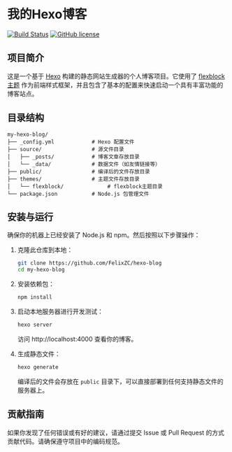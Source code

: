 # 我的Hexo博客

[![Build Status](https://travis-ci.org/hexojs/hexo.svg?branch=master)](https://travis-ci.org/hexojs/hexo)
[![GitHub license](https://img.shields.io/github/license/Naereen/StrapDown.js.svg)](https://github.com/hexojs/hexo/blob/master/LICENSE)

## 项目简介

这是一个基于 [Hexo](https://hexo.io/) 构建的静态网站生成器的个人博客项目。它使用了 [flexblock主题](https://github.com/miiiku/hexo-theme-flexblock) 作为前端样式框架，并且包含了基本的配置来快速启动一个具有丰富功能的博客站点。

## 目录结构

```
my-hexo-blog/
├── _config.yml            # Hexo 配置文件
├── source/                # 源文件目录
│   ├── _posts/            # 博客文章存放目录
│   └── _data/             # 数据文件（如友情链接等）
├── public/                # 编译后的文件存放目录
├── themes/                # 主题文件存放目录
│   └── flexblock/              # flexblock主题目录
└── package.json           # Node.js 包管理文件
```

## 安装与运行

确保你的机器上已经安装了 Node.js 和 npm。然后按照以下步骤操作：

1. 克隆此仓库到本地：
    ```bash
    git clone https://github.com/FelixZC/hexo-blog
    cd my-hexo-blog
    ```

2. 安装依赖包：
    ```bash
    npm install
    ```

3. 启动本地服务器进行开发测试：
    ```bash
    hexo server
    ```
    访问 http://localhost:4000 查看你的博客。

4. 生成静态文件：
    ```bash
    hexo generate
    ```
    编译后的文件会存放在 `public` 目录下，可以直接部署到任何支持静态文件的服务器上。

## 贡献指南

如果你发现了任何错误或有好的建议，请通过提交 Issue 或 Pull Request 的方式贡献代码。请确保遵守项目中的编码规范。